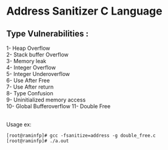 # Address Sanitizer C Language


## Type Vulnerabilities :

1- Heap Overflow<br />
2- Stack buffer Overflow<br />
3- Memory leak<br />
4- Integer Overflow<br />
5- Integer Underoverflow<br />
6- Use After Free<br />
7- Use After return<br />
8- Type Confusion<br />
9- Uninitialized memory access<br />
10- Global Bufferoverflow
11- Double Free

<br />
Usage ex: 

	[root@raminfp]# gcc -fsanitize=address -g double_free.c
	[root@raminfp]# ./a.out
